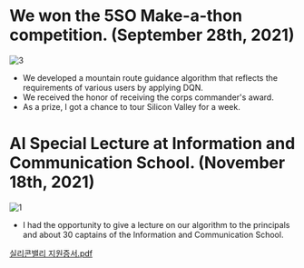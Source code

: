 # We won the 5SO Make-a-thon competition. (September 28th, 2021)
![3](https://user-images.githubusercontent.com/71582651/142618388-b5c220b7-9f35-4c5a-910b-6c2f7803199e.jpg)
* We developed a mountain route guidance algorithm that reflects the requirements of various users by applying DQN.
* We received the honor of receiving the corps commander's award.
* As a prize, I got a chance to tour Silicon Valley for a week.

# AI Special Lecture at Information and Communication School. (November 18th, 2021) 
![1](https://user-images.githubusercontent.com/71582651/142618075-a9f80cff-670a-40a2-947f-6bdc880cfb46.jpg)
* I had the opportunity to give a lecture on our algorithm to the principals and about 30 captains of the Information and Communication School.

[실리콘밸리 지원증서.pdf](https://github.com/mincheolseong/5SO_makeathon/files/8581474/default.pdf)
